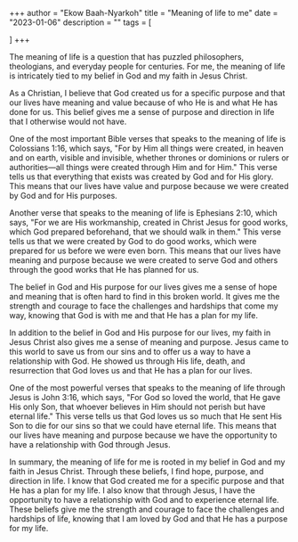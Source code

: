 +++
author = "Ekow Baah-Nyarkoh"
title = "Meaning of life to me"
date = "2023-01-06"
description = ""
tags = [
   
]
+++

The meaning of life is a question that has puzzled philosophers, theologians, and everyday people for centuries. For me, the meaning of life is intricately tied to my belief in God and my faith in Jesus Christ.

As a Christian, I believe that God created us for a specific purpose and that our lives have meaning and value because of who He is and what He has done for us. This belief gives me a sense of purpose and direction in life that I otherwise would not have.

One of the most important Bible verses that speaks to the meaning of life is Colossians 1:16, which says, "For by Him all things were created, in heaven and on earth, visible and invisible, whether thrones or dominions or rulers or authorities—all things were created through Him and for Him." This verse tells us that everything that exists was created by God and for His glory. This means that our lives have value and purpose because we were created by God and for His purposes.

Another verse that speaks to the meaning of life is Ephesians 2:10, which says, "For we are His workmanship, created in Christ Jesus for good works, which God prepared beforehand, that we should walk in them." This verse tells us that we were created by God to do good works, which were prepared for us before we were even born. This means that our lives have meaning and purpose because we were created to serve God and others through the good works that He has planned for us.

The belief in God and His purpose for our lives gives me a sense of hope and meaning that is often hard to find in this broken world. It gives me the strength and courage to face the challenges and hardships that come my way, knowing that God is with me and that He has a plan for my life.

In addition to the belief in God and His purpose for our lives, my faith in Jesus Christ also gives me a sense of meaning and purpose. Jesus came to this world to save us from our sins and to offer us a way to have a relationship with God. He showed us through His life, death, and resurrection that God loves us and that He has a plan for our lives.

One of the most powerful verses that speaks to the meaning of life through Jesus is John 3:16, which says, "For God so loved the world, that He gave His only Son, that whoever believes in Him should not perish but have eternal life." This verse tells us that God loves us so much that He sent His Son to die for our sins so that we could have eternal life. This means that our lives have meaning and purpose because we have the opportunity to have a relationship with God through Jesus.

In summary, the meaning of life for me is rooted in my belief in God and my faith in Jesus Christ. Through these beliefs, I find hope, purpose, and direction in life. I know that God created me for a specific purpose and that He has a plan for my life. I also know that through Jesus, I have the opportunity to have a relationship with God and to experience eternal life. These beliefs give me the strength and courage to face the challenges and hardships of life, knowing that I am loved by God and that He has a purpose for my life.
